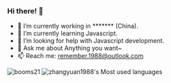 <!--
**zhangyuan1988/zhangyuan1988** is a ✨ _special_ ✨ repository because its `README.md` (this file) appears on your GitHub profile.

Here are some ideas to get you started:

- 🔭 I’m currently working on ...
- 🌱 I’m currently learning ...
- 👯 I’m looking to collaborate on ...
- 🤔 I’m looking for help with ...
- 💬 Ask me about ...
- 📫 How to reach me: ...
- 😄 Pronouns: ...
- ⚡ Fun fact: ...
-->

### Hi there! 👋

- 🔭 I’m currently working in ******* (China).
- 🌱 I’m currently learning Javascript.
- 🤔 I’m looking for help with Javascript development.
- 💬 Ask me about Anything you want~
- 📫 Reach me: remember.1988@outlook.com
  
![booms21](https://github-readme-stats.vercel.app/api?username=zhangyuan1988&show_icons=true&include_all_commits=true?count_private=true?include_all_commits=true&theme=vue)
![zhangyuan1988's Most used languages](https://github-readme-stats.vercel.app/api/top-langs/?username=zhangyuan1988&layout=compact&hide_border=true&langs_count=10)
